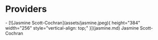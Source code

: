 # Providers

<div class="grid cards" markdown>
-    [![Jasmine Scott-Cochran](assets/jasmine.jpeg){ height="384" width="256" style="vertical-align: top;" }](jasmine.md)
     Jasmine Scott-Cochran

</div>
